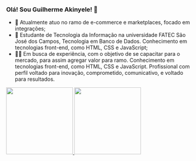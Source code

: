### Olá! Sou Guilherme Akinyele! 👋

- 🔭 Atualmente atuo no ramo de e-commerce e marketplaces, focado em integrações;
- 🌱 Estudante de Tecnologia da Informação na universidade FATEC São José dos Campos, Tecnologia em Banco de Dados. Conhecimento em tecnologias front-end, como HTML, CSS      e JavaScript;
- 🧑‍💼 Em busca de experiência, com o objetivo de se capacitar para o mercado, para assim agregar valor para ramo. Conhecimento em tecnologias front-end, como HTML, CSS e       JavaScript. Profissional com perfil voltado para inovação, comprometido, comunicativo, e voltado para resultados.

<div>
  <a href="https://github.com/gui-akinyele">
  <img height="180em" src="https://github-readme-stats.vercel.app/api?username=gui-akinyele&show_icons=true&theme=dark&include_all_commits=true&count_private=true"/>
  <img height="180em" src="https://github-readme-stats.vercel.app/api/top-langs/?username=gui-akinyele&layout=compact&langs_count=16&theme=dark"/>
</div>
